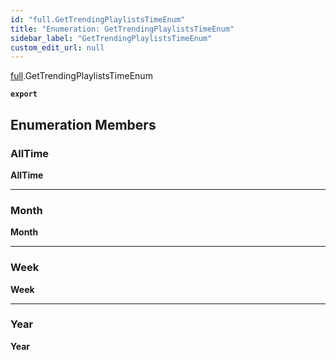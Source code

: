 ```yaml
---
id: "full.GetTrendingPlaylistsTimeEnum"
title: "Enumeration: GetTrendingPlaylistsTimeEnum"
sidebar_label: "GetTrendingPlaylistsTimeEnum"
custom_edit_url: null
---
```


[full](../namespaces/full.md).GetTrendingPlaylistsTimeEnum

**`export`**

## Enumeration Members

### AllTime

 **AllTime**

___

### Month

 **Month**

___

### Week

 **Week**

___

### Year

 **Year**
